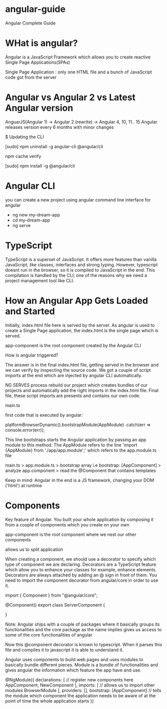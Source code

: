 # angular-guide
Angular Complete Guide


# WHat is angular?

Angular is a JavaScript Framework which allows you to create reactive Single Page Applications(SPAs)

Single Page Application : only one HTML file and a bunch of JavaScript code got from the server

# Angular vs Angular 2 vs Latest Angular version

AnguarJS(Angular 1) -> Angular 2 (rewrite) -> Angular 4, 10, 11.. 15
Angular releases version every 6 months with minor changes

$ Updating the CLI

[sudo] npm uninstall -g angular-cli @angular/cli 

npm cache verify 

[sudo] npm install -g @angular/cli 

# Angular CLI

you can create a new project using angular command line interface for angular
- ng new my-dream-app
- cd my-dream-app
- ng serve

# TypeScript 

TypeScript is a superset of JavaScript. It offers more features than vanilla JavaScript, like classes, interfaces and strong typing. However, typescript doesnt run in the browser, so it is compiled to JavaScript in the end. This compilation is handled by the CLI; one of the reasons why we need a
project management tool like CLI.

# How an Angular App Gets Loaded and Started

Initially, index.html file here is served by the server. As angular is used to create a Single Page application, the index.html is the single page which is served.



app-component is the root component created by the Angular CLI

How is angular triggered?

The answer is in the final index.html file, getting served in the browser and we can verify by inspecting the source code. We got a couple of script imports at the end which are injected by angular CLI automatically.

NG SERVES process rebuild our project which creates bundles of our projects and automatically add the right imports in the index.html file. Final file, these script imports are presents and contains our own code.

main.ts

first code that is executed by angular:

platformBrowserDynamic().bootstrapModule(AppModule)
  .catch(err => console.error(err));

This line bootstraps starts the Angular application by passing an app module to this method. The
AppModule refers to the line 'import {AppModule} from './app/app.module';' which refers to the
app.module.ts file

main.ts > app.module.ts > bootstrap array i.e bootstrap: [AppComponent] > analyze app.component > read the @Component that contains templates


Keep in mind: Angular in the end is a JS framework, changing your DOM ('html') at runtime

# Components

Key feature of Angular. You built your whole application by composing it from a couple of components which you create on your own

app-component is the root component where we nest our other components

allows us to split application

When creating a component, we should use a decorator to specify which type of component we are declaring.
Decorators are a TypeScript feature which allow you to enhance your classes for example, enhance elements. Decorators are always attached by adding an @ sign in front of them. You need to import the component decorator from angular/core in order to use it.

import { Component } from "@angular/core";

@Component()
export class ServerComponent {

}

Note: Angular ships with a couple of packages where it basically groups its functionalities and the core package as the name implies gives us access to some of the core functionalities of angular

Now this @component decorator is known to typescript. When it parses this file and compiles it to javascript it is able to understand it.

Angular uses components to build web pages and uses modules to basically bundle different pieces. Module is a bundle of functionalities and gives angular the information which feature the app have and use.

@NgModule({
  declarations: [ // register new components here
    AppComponent,
    NewComponent
  ],
  imports: [ // allows us to import other modules
    BrowserModule
  ],
  providers: [],
  bootstrap: [AppComponent] // tells the module which component the application needs to be aware of at the point of time the whole application starts
})